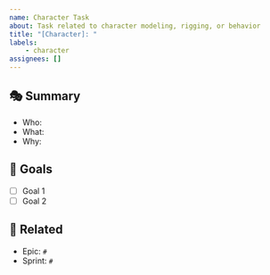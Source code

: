 ```yaml
---
name: Character Task
about: Task related to character modeling, rigging, or behavior
title: "[Character]: "
labels:
    - character
assignees: []
---
```


## 🎭 Summary
- Who:
- What:
- Why:

## 🎯 Goals
- [ ] Goal 1
- [ ] Goal 2

## 🔗 Related
- Epic: `#`
- Sprint: `#`
